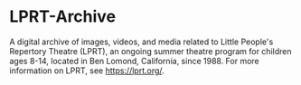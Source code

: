 # LPRT-Archive
A digital archive of images, videos, and media related to Little People's Repertory Theatre (LPRT), an ongoing summer theatre program for children ages 8-14, located in Ben Lomond, California, since 1988. For more information on LPRT, see https://lprt.org/.
